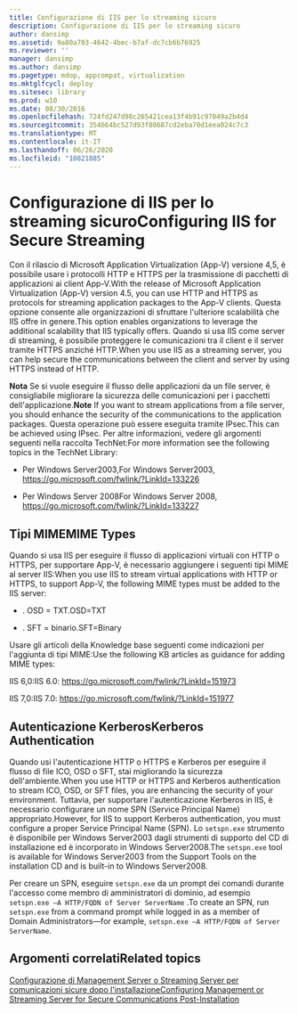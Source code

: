 ```yaml
---
title: Configurazione di IIS per lo streaming sicuro
description: Configurazione di IIS per lo streaming sicuro
author: dansimp
ms.assetid: 9a80a703-4642-4bec-b7af-dc7cb6b76925
ms.reviewer: ''
manager: dansimp
ms.author: dansimp
ms.pagetype: mdop, appcompat, virtualization
ms.mktglfcycl: deploy
ms.sitesec: library
ms.prod: w10
ms.date: 08/30/2016
ms.openlocfilehash: 724fd247d98c265421cea13f4b91c97049a2b4d4
ms.sourcegitcommit: 354664bc527d93f80687cd2eba70d1eea024c7c3
ms.translationtype: MT
ms.contentlocale: it-IT
ms.lasthandoff: 06/26/2020
ms.locfileid: "10821885"
---
```

# <span data-ttu-id="643a4-103">Configurazione di IIS per lo streaming sicuro</span><span class="sxs-lookup"><span data-stu-id="643a4-103">Configuring IIS for Secure Streaming</span></span>


<span data-ttu-id="643a4-104">Con il rilascio di Microsoft Application Virtualization (App-V) versione 4,5, è possibile usare i protocolli HTTP e HTTPS per la trasmissione di pacchetti di applicazioni ai client App-V.</span><span class="sxs-lookup"><span data-stu-id="643a4-104">With the release of Microsoft Application Virtualization (App-V) version 4.5, you can use HTTP and HTTPS as protocols for streaming application packages to the App-V clients.</span></span> <span data-ttu-id="643a4-105">Questa opzione consente alle organizzazioni di sfruttare l'ulteriore scalabilità che IIS offre in genere.</span><span class="sxs-lookup"><span data-stu-id="643a4-105">This option enables organizations to leverage the additional scalability that IIS typically offers.</span></span> <span data-ttu-id="643a4-106">Quando si usa IIS come server di streaming, è possibile proteggere le comunicazioni tra il client e il server tramite HTTPS anziché HTTP.</span><span class="sxs-lookup"><span data-stu-id="643a4-106">When you use IIS as a streaming server, you can help secure the communications between the client and server by using HTTPS instead of HTTP.</span></span>

<span data-ttu-id="643a4-107">**Nota**  Se si vuole eseguire il flusso delle applicazioni da un file server, è consigliabile migliorare la sicurezza delle comunicazioni per i pacchetti dell'applicazione.</span><span class="sxs-lookup"><span data-stu-id="643a4-107">**Note** If you want to stream applications from a file server, you should enhance the security of the communications to the application packages.</span></span> <span data-ttu-id="643a4-108">Questa operazione può essere eseguita tramite IPsec.</span><span class="sxs-lookup"><span data-stu-id="643a4-108">This can be achieved using IPsec.</span></span> <span data-ttu-id="643a4-109">Per altre informazioni, vedere gli argomenti seguenti nella raccolta TechNet:</span><span class="sxs-lookup"><span data-stu-id="643a4-109">For more information see the following topics in the TechNet Library:</span></span>

-   <span data-ttu-id="643a4-110">Per Windows Server2003,</span><span class="sxs-lookup"><span data-stu-id="643a4-110">For Windows Server2003,</span></span> <https://go.microsoft.com/fwlink/?LinkId=133226>

-   <span data-ttu-id="643a4-111">Per Windows Server 2008</span><span class="sxs-lookup"><span data-stu-id="643a4-111">For Windows Server 2008,</span></span> <https://go.microsoft.com/fwlink/?LinkId=133227>

 

## <span data-ttu-id="643a4-112">Tipi MIME</span><span class="sxs-lookup"><span data-stu-id="643a4-112">MIME Types</span></span>


<span data-ttu-id="643a4-113">Quando si usa IIS per eseguire il flusso di applicazioni virtuali con HTTP o HTTPS, per supportare App-V, è necessario aggiungere i seguenti tipi MIME al server IIS:</span><span class="sxs-lookup"><span data-stu-id="643a4-113">When you use IIS to stream virtual applications with HTTP or HTTPS, to support App-V, the following MIME types must be added to the IIS server:</span></span>

-   <span data-ttu-id="643a4-114">. OSD = TXT</span><span class="sxs-lookup"><span data-stu-id="643a4-114">.OSD=TXT</span></span>

-   <span data-ttu-id="643a4-115">. SFT = binario</span><span class="sxs-lookup"><span data-stu-id="643a4-115">.SFT=Binary</span></span>

<span data-ttu-id="643a4-116">Usare gli articoli della Knowledge base seguenti come indicazioni per l'aggiunta di tipi MIME:</span><span class="sxs-lookup"><span data-stu-id="643a4-116">Use the following KB articles as guidance for adding MIME types:</span></span>

<span data-ttu-id="643a4-117">IIS 6,0:</span><span class="sxs-lookup"><span data-stu-id="643a4-117">IIS 6.0:</span></span> <https://go.microsoft.com/fwlink/?LinkId=151973>

<span data-ttu-id="643a4-118">IIS 7,0:</span><span class="sxs-lookup"><span data-stu-id="643a4-118">IIS 7.0:</span></span> <https://go.microsoft.com/fwlink/?LinkId=151977>

## <span data-ttu-id="643a4-119">Autenticazione Kerberos</span><span class="sxs-lookup"><span data-stu-id="643a4-119">Kerberos Authentication</span></span>


<span data-ttu-id="643a4-120">Quando usi l'autenticazione HTTP o HTTPS e Kerberos per eseguire il flusso di file ICO, OSD o SFT, stai migliorando la sicurezza dell'ambiente.</span><span class="sxs-lookup"><span data-stu-id="643a4-120">When you use HTTP or HTTPS and Kerberos authentication to stream ICO, OSD, or SFT files, you are enhancing the security of your environment.</span></span> <span data-ttu-id="643a4-121">Tuttavia, per supportare l'autenticazione Kerberos in IIS, è necessario configurare un nome SPN (Service Principal Name) appropriato.</span><span class="sxs-lookup"><span data-stu-id="643a4-121">However, for IIS to support Kerberos authentication, you must configure a proper Service Principal Name (SPN).</span></span> <span data-ttu-id="643a4-122">Lo `setspn.exe` strumento è disponibile per Windows Server2003 dagli strumenti di supporto del CD di installazione ed è incorporato in Windows Server2008.</span><span class="sxs-lookup"><span data-stu-id="643a4-122">The `setspn.exe` tool is available for Windows Server2003 from the Support Tools on the installation CD and is built-in to Windows Server2008.</span></span>

<span data-ttu-id="643a4-123">Per creare un SPN, eseguire `setspn.exe` da un prompt dei comandi durante l'accesso come membro di amministratori di dominio, ad esempio `setspn.exe –A HTTP/FQDN of Server ServerName` .</span><span class="sxs-lookup"><span data-stu-id="643a4-123">To create an SPN, run `setspn.exe` from a command prompt while logged in as a member of Domain Administrators—for example, `setspn.exe –A HTTP/FQDN of Server ServerName`.</span></span>

## <span data-ttu-id="643a4-124">Argomenti correlati</span><span class="sxs-lookup"><span data-stu-id="643a4-124">Related topics</span></span>


[<span data-ttu-id="643a4-125">Configurazione di Management Server o Streaming Server per comunicazioni sicure dopo l'installazione</span><span class="sxs-lookup"><span data-stu-id="643a4-125">Configuring Management or Streaming Server for Secure Communications Post-Installation</span></span>](configuring-management-or-streaming-server-for-secure-communications-post-installation.md)

 

 





